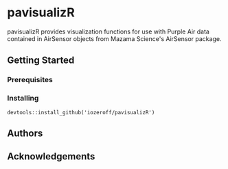 # pavisualizR

pavisualizR provides visualization functions for use with Purple Air data contained in AirSensor objects from Mazama Science's AirSensor package.

## Getting Started

### Prerequisites

### Installing

```devtools::install_github('iozeroff/pavisualizR')```

## Authors


## Acknowledgements
